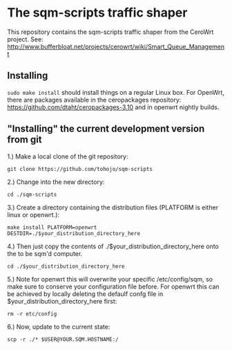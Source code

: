 # The sqm-scripts traffic shaper

This repository contains the sqm-scripts traffic shaper from the CeroWrt
project. See:
http://www.bufferbloat.net/projects/cerowrt/wiki/Smart_Queue_Management

## Installing
`sudo make install` should install things on a regular Linux box. For
OpenWrt, there are packages available in the ceropackages repository:
https://github.com/dtaht/ceropackages-3.10 and in openwrt nightly
builds.

## "Installing" the current development version from git

1.) Make a local clone of the git repository:

`git clone https://github.com/tohojo/sqm-scripts`

2.) Change into the new directory:

`cd ./sqm-scripts`

3.) Create a directory containing the distribution files (PLATFORM is either linux or openwrt.):

`make install PLATFORM=openwrt DESTDIR=./$your_distribution_directory_here`

4.) Then just copy the contents of ./$your_distribution_directory_here onto the to be sqm'd computer. 

`cd ./$your_distribution_directory_here`

5.) Note for openwrt this will overwrite your specific /etc/config/sqm, so make sure to conserve your configuration file before. For openwrt this can be achieved by locally deleting the defaulf confg file in $your_distribution_directory_here first:

`rm -r etc/config`

6.) Now, update to the current state:

`scp -r ./* $USER@YOUR.SQM.HOSTNAME:/`
